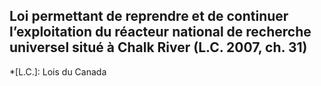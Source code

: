 ## Loi permettant de reprendre et de continuer l’exploitation du réacteur national de recherche universel situé à Chalk River (L.C. 2007, ch. 31)
  *[L.C.]: Lois du Canada
